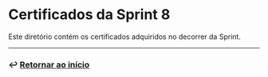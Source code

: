 # Certificados da Sprint 8
Este diretório contém os certificados adquiridos no decorrer da Sprint.

___

### ↩️ [Retornar ao início](../../README.md)